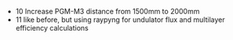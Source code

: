 - 10 Increase PGM-M3 distance from 1500mm to 2000mm
- 11 like before, but using raypyng for undulator flux and multilayer efficiency calculations